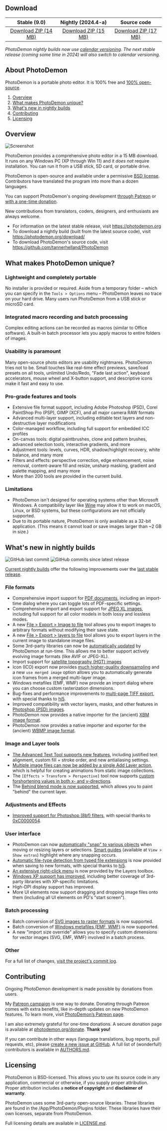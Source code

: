 ## Download

| Stable (9.0) | Nightly (2024.4-a) | Source code |
| :----------: | :-------------: | :---------: |
| [Download ZIP (14 MB)](https://github.com/tannerhelland/PhotoDemon/releases/download/v9.0/PhotoDemon-9.0.zip) | [Download ZIP (15 MB)](https://github.com/tannerhelland/PhotoDemon/releases/download/PhotoDemon-nightly/PhotoDemon-nightly.zip) | [Download ZIP (17 MB)](https://github.com/tannerhelland/PhotoDemon/archive/main.zip) |

*PhotoDemon nightly builds now use [calendar versioning](https://calver.org/).  The next stable release (coming some time in 2024) will also switch to calendar versioning.*

## About PhotoDemon

PhotoDemon is a portable photo editor.  It is 100% free and [100% open-source](https://github.com/tannerhelland/PhotoDemon/blob/main/README.md#licensing).  

1. [Overview](#overview)
2. [What makes PhotoDemon unique?](#what-makes-photodemon-unique)
3. [What's new in nightly builds](#whats-new-in-nightly-builds)
4. [Contributing](#contributing)
5. [Licensing](#licensing)

## Overview

![Screenshot](https://photodemon.org/media/images/photodemon_9.0.png)

PhotoDemon provides a comprehensive photo editor in a 15 MB download.  It runs on any Windows PC (XP through Win 11) and it *does not* require installation.  You can run it from a USB stick, SD card, or portable drive.

PhotoDemon is open-source and available under a permissive [BSD license](#licensing).  Contributors have translated the program into more than a dozen languages.

You can support PhotoDemon's ongoing development [through Patreon](https://www.patreon.com/photodemon) or [with a one-time donation](https://photodemon.org/donate/).

New contributions from translators, coders, designers, and enthusiasts are always welcome.

* For information on the latest stable release, visit https://photodemon.org
* To download a nightly build (built from the latest source code), visit https://photodemon.org/download/
* To download PhotoDemon's source code, visit https://github.com/tannerhelland/PhotoDemon

## What makes PhotoDemon unique?

### Lightweight and completely portable
No installer is provided or required.  Aside from a temporary folder – which you can specify in the `Tools > Options` menu – PhotoDemon leaves no trace on your hard drive.  Many users run PhotoDemon from a USB stick or microSD card.

### Integrated macro recording and batch processing
Complex editing actions can be recorded as macros (similar to Office software).  A built-in batch processor lets you apply macros to entire folders of images.

### Usability is paramount
Many open-source photo editors are usability nightmares.  PhotoDemon tries not to be.  Small touches like real-time effect previews, save/load presets on all tools, unlimited Undo/Redo, "Fade last action", keyboard accelerators, mouse wheel and X-button support, and descriptive icons make it fast and easy to use.

### Pro-grade features and tools
* Extensive file format support, including Adobe Photoshop (PSD), Corel PaintShop Pro (PSP), GIMP (XCF), and all major camera RAW formats
* Advanced multi-layer support, including editable text layers and non-destructive layer modifications 
* Color-managed workflow, including full support for embedded ICC profiles
* On-canvas tools: digital paintbrushes, clone and pattern brushes, advanced selection tools, interactive gradients, and more
* Adjustment tools: levels, curves, HDR, shadow/highlight recovery, white balance, and many more
* Filters and effects: perspective correction, edge enhancement, noise removal, content-aware fill and resize, unsharp masking, gradient and palette mapping, and many more
* More than 200 tools are provided in the current build.

### Limitations

* PhotoDemon isn't designed for operating systems other than Microsoft Windows.  A compatibility layer like [Wine](http://www.winehq.org/) may allow it to work on macOS, Linux, or BSD systems, but these configurations are not officially supported.
* Due to its portable nature, PhotoDemon is only available as a 32-bit application.  (This means it cannot load or save images larger than ~2 GB in size.)

## What's new in nightly builds

![GitHub last commit](https://img.shields.io/github/last-commit/tannerhelland/PhotoDemon?style=flat-square)  ![GitHub commits since latest release](https://img.shields.io/github/commits-since/tannerhelland/PhotoDemon/latest?style=flat-square&color=light-green)

[Current nightly builds](https://photodemon.org/download/) offer the following improvements over the [last stable release](https://photodemon.org/2022/09/08/photodemon-9-0.html).

### File formats

- Comprehensive import support for [PDF documents](https://github.com/tannerhelland/PhotoDemon/pull/543), including an import-time dialog where you can toggle lots of PDF-specific settings.
- Comprehensive import and export support for [JPEG XL images](https://en.wikipedia.org/wiki/JPEG_XL), including full support for all color models in both lossy and lossless modes.
- A new [File > Export > Image to file](https://github.com/tannerhelland/PhotoDemon/pull/536) tool allows you to export images to arbitrary formats without modifying their save state.
- A new [File > Export > layers to file](https://github.com/tannerhelland/PhotoDemon/pull/536) tool allows you to export layers in the current image to standalone image files.
- Some 3rd-party libraries can now be [automatically updated](https://github.com/tannerhelland/PhotoDemon/commit/4256c717019c7f8d5ba61cb7946bd45bd1d1c347) by PhotoDemon at run-time.  This allows me to better support actively evolving image formats (like AVIF or JPEG-XL).
- Import support for [satellite topography (HGT) images](https://www2.jpl.nasa.gov/srtm/faq.html#data)
- Icon (ICO) export now provides [much higher-quality downsampling](https://github.com/tannerhelland/PhotoDemon/commit/6c3dc5ae7b33791d3cb2c7611409679f3a4c3e40) and a new `use merged image` option allows you to automatically generate icon frames from a merged multi-layer image.
- Windows metafiles (EMF, WMF) now provide an import dialog where you can choose custom rasterization dimensions.
- Bug-fixes and performance improvements to [multi-page TIFF export](https://github.com/tannerhelland/PhotoDemon/issues/508), with special thanks to [hi5](https://github.com/hi5).
- Improved compatibility with vector layers, masks, and other features in [Photoshop (PSD) images](https://github.com/tannerhelland/PhotoDemon/commit/8a7bd8120aad2ce73922fb4b277fce3fe7f6a663).
- PhotoDemon now provides a native importer for the (ancient) [XBM image format](https://github.com/tannerhelland/PhotoDemon/commit/a1b3e225631f77b176df520d430ad08657ba8981).
- PhotoDemon now provides a native importer and exporter for the (ancient) [WBMP image format](https://github.com/tannerhelland/PhotoDemon/commit/704def5452c01d31515e528d120667a01721bd03).

### Image and Layer tools

- [The Advanced Text Tool supports new features](https://github.com/tannerhelland/PhotoDemon/pull/431), including justified text alignment, custom fill + stroke order, and new antialiasing settings.
- [Multiple image files can now be added by a single Add Layer action](https://github.com/tannerhelland/PhotoDemon/commit/ad020a5bd82f817855f1babc37187b584559ca4d), which is helpful for creating animations from static image collections.
- The `[Effects > Transform > Perspective]` tool now supports [custom forshortening values in both x- and y-directions](https://github.com/tannerhelland/PhotoDemon/commit/27f6d12242fad25e14b0226831d88fdd4ee7dc31).
- The [Behind blend mode is now supported](https://github.com/tannerhelland/PhotoDemon/commit/c3840d940ba19700cf652693ff327cf6c912e6d1), which allows you to paint "behind" the current layer.

### Adjustments and Effects

- [Improved support for Photoshop (8bf) filters](https://github.com/tannerhelland/PhotoDemon/commit/4d3c2a8319bdfc0ecbc0f0c0e07a6904fb36830d), with special thanks to [0xC0000054](https://github.com/0xC0000054).

### User interface 

- PhotoDemon can now [automatically "snap" to various objects](https://github.com/tannerhelland/PhotoDemon/pull/554) when moving or resizing layers or selections.  [Smart guides](https://github.com/tannerhelland/PhotoDemon/commit/832e8d4dde7e78fbe7f2b6ee61adfca14740baea) (available at `View > Show extras`) highlight where any snapping occurs.
- [Automatic file-type detection from typed file extensions](https://github.com/tannerhelland/PhotoDemon/commit/ff684a1656078d14df9a0b19db210a79e590d71b) is now provided when saving to new formats, with special thanks to [hi5](https://github.com/hi5).
- [An extensive right-click menu](https://github.com/tannerhelland/PhotoDemon/pull/516) is now provided by the Layers toolbox.
- [Windows XP support has improved](https://github.com/tannerhelland/PhotoDemon/commit/8b339413e4604a568c829df9f42e52aacd786d51), including better coverage of 3rd-party libraries with XP-specific limitations.
- High-DPI display support has improved.
- More UI elements now support dragging and dropping image files onto them (including all UI elements on PD's "start screen").

### Batch processing

- Batch conversion of [SVG images to raster formats](https://github.com/tannerhelland/PhotoDemon/commit/13c466f1aaef58afe623a56f47da6b3975541329) is now supported.
- Batch conversion of [Windows metafiles (EMF, WMF)](https://github.com/tannerhelland/PhotoDemon/commit/18812e6ef7d552b3da6ce430cbb0613316e8e63e) is now supported.
- A new "import size override" allows you to specify custom dimensions for vector images (SVG, EMF, WMF) involved in a batch process.

### Other

For a full list of changes, [visit the project's commit log](https://github.com/tannerhelland/PhotoDemon/commits/main).

## Contributing

Ongoing PhotoDemon development is made possible by donations from users.

My [Patreon campaign](https://www.patreon.com/photodemon) is one way to donate. Donating through Patreon comes with extra benefits, like in-depth updates on new PhotoDemon features. To learn more, visit [PhotoDemon’s Patreon page](https://www.patreon.com/photodemon).

I am also extremely grateful for one-time donations.  A secure donation page is available at [photodemon.org/donate](https://photodemon.org/donate/).  **Thank you!**

If you can contribute in other ways (language translations, bug reports, pull requests, etc), please [create a new issue at GitHub](https://github.com/tannerhelland/PhotoDemon/issues).  A full list of (wonderful!) contributors is available in [AUTHORS.md](https://github.com/tannerhelland/PhotoDemon/blob/main/AUTHORS.md).

## Licensing

PhotoDemon is BSD-licensed.  This allows you to use its source code in any application, commercial or otherwise, if you supply proper attribution.  Proper attribution includes a **notice of copyright** and **disclaimer of warranty**.

PhotoDemon uses some 3rd-party open-source libraries.  These libraries are found in the /App/PhotoDemon/Plugins folder.  These libraries have their own licenses, separate from PhotoDemon.

Full licensing details are available in [LICENSE.md](https://github.com/tannerhelland/PhotoDemon/blob/main/LICENSE.md).
